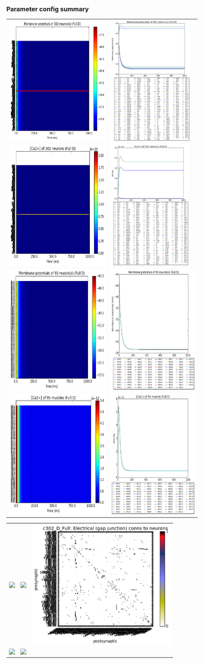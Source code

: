 ### Parameter config summary 
<table>

<tr>
  <td><a href="neurons_D_Full.png"/><img alt=" " src="neurons_D_Full.png" height="320"/></a></td>
  <td><a href="traces_neuron_Full_D.png"/><img alt=" " src="traces_neuron_Full_D.png" height="320"/></a></td>
</tr>

<tr>
  <td><a href="neuron_activity_D_Full.png"/><img alt=" " src="neuron_activity_D_Full.png" height="320"/></a></td>
  <td><a href="traces_neuron_activity_Full_D.png"/><img alt=" " src="traces_neuron_activity_Full_D.png" height="320"/></a></td>
</tr>

<tr>
  <td><a href="muscles_D_Full.png"/><img alt=" " src="muscles_D_Full.png" height="320"/></a></td>
  <td><a href="traces_muscles_Full_D.png"/><img alt=" " src="traces_muscles_Full_D.png" height="320"/></a></td>
</tr>

<tr>
  <td><a href="muscle_activity_D_Full.png"/><img alt=" " src="muscle_activity_D_Full.png" height="320"/></a></td>
  <td><a href="traces_muscles_activity_Full_D.png"/><img alt=" " src="traces_muscles_activity_Full_D.png" height="320"/></a></td>
</tr>
</table>
<table>

<tr><td><a href="c302_D_Full_exc_to_neurons.png"/><img alt=" " src="c302_D_Full_exc_to_neurons.png" height="320"/></a></td>

  <td><a href="c302_D_Full_inh_to_neurons.png"/><img alt=" " src="c302_D_Full_inh_to_neurons.png" height="320"/></a></td>

  <td><a href="c302_D_Full_elec_to_neurons.png"/><img alt=" " src="c302_D_Full_elec_to_neurons.png" height="320"/></a></td></tr>

<tr><td><a href="c302_D_Full_exc_to_muscles.png"/><img alt=" " src="c302_D_Full_exc_to_muscles.png" height="320"/></a></td>

  <td><a href="c302_D_Full_inh_to_muscles.png"/><img alt=" " src="c302_D_Full_inh_to_muscles.png" height="320"/></a></td></tr>
</table>
